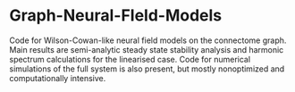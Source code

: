 # Graph-Neural-FIeld-Models

Code for Wilson-Cowan-like neural field models on the connectome graph. Main results are semi-analytic steady state stability analysis and harmonic spectrum calculations for the linearised case. Code for numerical simulations of the full system is also present, but mostly nonoptimized and computationally intensive.
